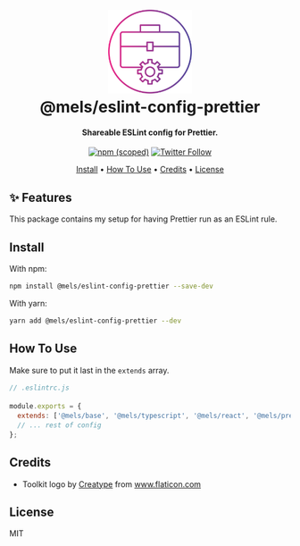 <h1 align="center">
  <br>
  <img src="https://raw.githubusercontent.com/melanieseltzer/toolkit/main/assets/toolkit.png" alt="Toolkit" width="150">
  <br>
  @mels/eslint-config-prettier
  <br>
</h1>

<h4 align="center">Shareable ESLint config for Prettier.</h4>

<p align="center">
  <a href="https://www.npmjs.com/package/@mels/eslint-config-prettier"><img alt="npm (scoped)" src="https://img.shields.io/npm/v/@mels/eslint-config-prettier"></a>
  <a href="https://twitter.com/melanieseltzer"><img alt="Twitter Follow" src="https://img.shields.io/twitter/follow/melanieseltzer?style=social"></a>
</p>

<p align="center">
  <a href="#install">Install</a> •
  <a href="#how-to-use">How To Use</a> •
  <a href="#credits">Credits</a> •
  <a href="#license">License</a>
</p>

## ✨ Features

This package contains my setup for having Prettier run as an ESLint rule.

## Install

With npm:

```bash
npm install @mels/eslint-config-prettier --save-dev
```

With yarn:

```bash
yarn add @mels/eslint-config-prettier --dev
```

## How To Use

Make sure to put it last in the `extends` array.

```js
// .eslintrc.js

module.exports = {
  extends: ['@mels/base', '@mels/typescript', '@mels/react', '@mels/prettier'],
  // ... rest of config
};
```

## Credits

- Toolkit logo by <a href="https://www.flaticon.com/authors/creatype" title="Creatype">Creatype</a> from <a href="https://www.flaticon.com/" title="Flaticon">www.flaticon.com</a>

## License

MIT
